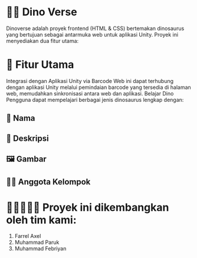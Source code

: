 # 🌋🦕 Dino Verse

Dinoverse adalah proyek frontend (HTML & CSS) bertemakan dinosaurus yang bertujuan sebagai antarmuka web untuk aplikasi Unity. Proyek ini menyediakan dua fitur utama:

# 🔗 Fitur Utama

Integrasi dengan Aplikasi Unity via Barcode
Web ini dapat terhubung dengan aplikasi Unity melalui pemindaian barcode yang tersedia di halaman web, memudahkan sinkronisasi antara web dan aplikasi.
Belajar Dino
Pengguna dapat mempelajari berbagai jenis dinosaurus lengkap dengan:
## 📝 Nama
## 📖 Deskripsi
## 🖼️ Gambar
## 👨‍💻 Anggota Kelompok

# 🥷🏻🧑🏻‍💻 Proyek ini dikembangkan oleh tim kami:

1. Farrel Axel
2. Muhammad Paruk
3. Muhammad Febriyan

